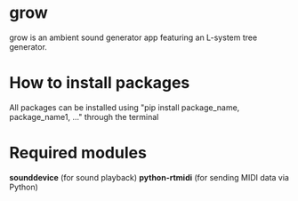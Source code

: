 # grow
grow is an ambient sound generator app featuring an L-system tree generator.  

# How to install packages
All packages can be installed using "pip install package_name, package_name1, ..." through the terminal

# Required modules
**sounddevice** (for sound playback)
**python-rtmidi** (for sending MIDI data via Python) 
